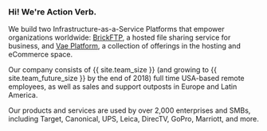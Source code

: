 ### Hi!  We're Action Verb.

We build two Infrastructure-as-a-Service Platforms that empower
organizations worldwide: <a href="https://brickftp.com/" target="_blank">BrickFTP</a>,
a hosted file sharing service for business, and
<a href="https://vaeplatform.com/" target="_blank">Vae Platform</a>,
a collection of offerings in the hosting and eCommerce space.

Our company consists of {{ site.team_size }} (and growing to {{ site.team_future_size }}
by the end of 2018)
full time USA-based remote employees, as well as sales and support outposts in
Europe and Latin America.

Our products and services are used by over 2,000 enterprises and
SMBs, including Target, Canonical, UPS, Leica, DirecTV, GoPro, Marriott, and
more.

